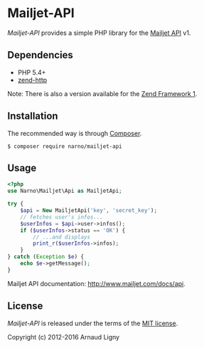 # Mailjet-API

*Mailjet-API* provides a simple PHP library for the [Mailjet API](http://www.mailjet.com/docs/api) v1.

## Dependencies

* PHP 5.4+
* [zend-http](https://github.com/zendframework/zend-http)

Note: There is also a version available for the [Zend Framework 1](https://github.com/Narno/Mailjet-API/tree/zf1).

## Installation

The recommended way is through [Composer](https://getcomposer.org).
```
$ composer require narno/mailjet-api
```

## Usage

```php
<?php
use Narno\Mailjet\Api as MailjetApi;

try {
    $api = New MailjetApi('key', 'secret_key');
    // fetches user's infos...
    $userInfos = $api->user->infos();
    if ($userInfos->status == 'OK') {
        // ...and displays
        print_r($userInfos->infos);
    }
} catch (Exception $e) {
    echo $e->getMessage();
}
```

Mailjet API documentation: http://www.mailjet.com/docs/api.

## License

*Mailjet-API* is released under the terms of the [MIT license](http://opensource.org/licenses/MIT).

Copyright (c) 2012-2016 Arnaud Ligny
